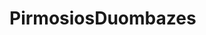 # PirmosiosDuombazes
<html>
	<head>
		<meta charset="utf-8">
		<style>
			
			body {
				font-family: arial black;
				text-shadow: 4px 4px 4px  #cce6ff;
				font-size: 12px;
				color:white;
				background-image: url(https://cdn.thespaces.com/wp-content/uploads/2020/01/Gymshark-hero-crop.jpg);
				background-repeat: no-repeat;
				background-size:cover;
				background-attachment:fixed;
				background-position:center;
				background-color:black;
			}
		</style>
	</head>
			
SQL failas:
<p>
sporto_klubai - Išvardinti sporto klubų pavadinimai/išvardintų sporto klubų adresai Kauno mieste/mėnesinis_ikainis/papildomos paslaugos
<p>
treneriai - Išvardinti sporto klubų pavadinimai/treneriai dirbantys juose.
  <p>
JSP failas:
    <p>
Sujungtos dvi SQL failo lentelės į vieną ir kodo pagalba įtraukta paieška. Paieškoje suvedus ieškomo trenerio vardą/pavardę ar sporto klubo pavadinimą gaunami duomenys:
<p>
id/sporto_klubas/treneris/rezultatas/visi_treneriai.

